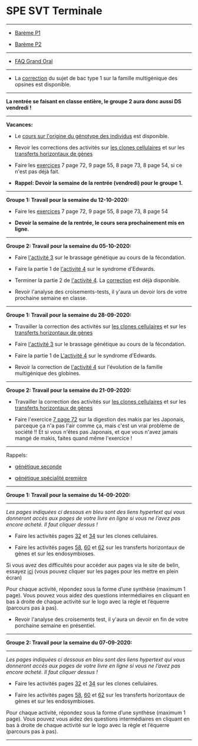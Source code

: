 # SPE SVT Terminale

_____

- [Barème P1](https://ipfs.io/ipfs/QmWuUhsWgXrL4i77Gt9EvaeEiWSa8StJGmYhR4Xh8RocZC)

- [Barème P2](https://ipfs.io/ipfs/QmevSohhohNWhf2qx2hnAaxBZwQr1kB2EKXgUmY1j9V8xp)


_____

- [FAQ Grand Oral](https://eduscol.education.fr/media/3420/download)



______

- La [correction](https://github.com/YannBouyeron/SPET/blob/master/Génétique%20et%20évolution/Exercices/opsines.md) du sujet de bac type 1 sur la famille multigénique des opsines est disponible.

______


**La rentrée se faisant en classe entière, le groupe 2 aura donc aussi DS vendredi !**

_______

**Vacances:**

- Le [cours sur l'origine du génotype des individus](https://github.com/YannBouyeron/SPET/blob/master/Génétique%20et%20évolution/L’origine%20du%20génotype%20des%20individus.md) est disponible.

- Revoir les corrections des activités sur [les clones cellulaires](https://ipfs.io/ipfs/Qma7CHY6ng4MCH2f4zTo3fYtKu8jwBBEzjCb9fvbZzDkgK) et sur les [transferts horizontaux de gènes](https://ipfs.io/ipfs/QmNgk4YxEg4nFgXRUsxfWDwEL84XwXtR82prwWFH539TAr)

- Faire les [exercices](https://github.com/YannBouyeron/SPET/blob/master/Génétique%20et%20évolution/Exercices/exo.md) 7 page 72, 9 page 55, 8 page 73, 8 page 54, si ce n'est pas déjà fait.

- **Rappel: Devoir la semaine de la rentrée (vendredi) pour le groupe 1.**




_______

**Groupe 1: Travail pour la semaine du 12-10-2020:**

- Faire les [exercices](https://github.com/YannBouyeron/SPET/blob/master/Génétique%20et%20évolution/Exercices/exo.md) 7 page 72, 9 page 55, 8 page 73, 8 page 54

- **Devoir la semaine de la rentrée, le cours sera prochainement mis en ligne.**

______

**Groupe 2: Travail pour la semaine du 05-10-2020:**


- Faire [l'activité 3](https://github.com/YannBouyeron/SPET/blob/master/Génétique%20et%20évolution/T1-A3.md) sur le brassage génétique au cours de la fécondation.

- Faire la partie 1 de [l'activité 4](https://github.com/YannBouyeron/SPET/blob/master/Génétique%20et%20évolution/T1-A4.md) sur le syndrome d'Edwards.

- Terminer la partie 2 de [l'activité 4](https://github.com/YannBouyeron/SPET/blob/master/Génétique%20et%20évolution/T1-A4.md). La [correction](https://github.com/YannBouyeron/SPET/blob/master/Génétique%20et%20évolution/T1-A4-correction.md) est déjà disponible.

- Revoir l'analyse des croisements-tests, il y'aura un devoir lors de votre prochaine semaine en classe.


______

**Groupe 1: Travail pour la semaine du 28-09-2020:**

- Travailler la correction des activités sur [les clones cellulaires](https://ipfs.io/ipfs/Qma7CHY6ng4MCH2f4zTo3fYtKu8jwBBEzjCb9fvbZzDkgK) et sur les [transferts horizontaux de gènes](https://ipfs.io/ipfs/QmNgk4YxEg4nFgXRUsxfWDwEL84XwXtR82prwWFH539TAr)

- Faire [l'activité 3](https://github.com/YannBouyeron/SPET/blob/master/Génétique%20et%20évolution/T1-A3.md) sur le brassage génétique au cours de la fécondation.

- Faire la partie 1 de [L'activité 4](https://github.com/YannBouyeron/SPET/blob/master/Génétique%20et%20évolution/T1-A4.md) sur le syndrome d'Edwards.

- Revoir la correction de [l'activité 4](https://github.com/YannBouyeron/SPET/blob/master/Génétique%20et%20évolution/T1-A4-correction.md) sur l'évolution de la famille multigénique des globines.

_______


**Groupe 2: Travail pour la semaine du 21-09-2020:**

- Travailler la correction des activités sur [les clones cellulaires](https://ipfs.io/ipfs/Qma7CHY6ng4MCH2f4zTo3fYtKu8jwBBEzjCb9fvbZzDkgK) et sur les [transferts horizontaux de gènes](https://ipfs.io/ipfs/QmNgk4YxEg4nFgXRUsxfWDwEL84XwXtR82prwWFH539TAr)

- Faire l'exercice [7 page 72](https://ipfs.io/ipfs/QmYPJsmQukjPvxCxYsU1j73RYRin1LaYEQbToBru5V45F5) sur la digestion des makis par les Japonais, parceque ça n'a pas l'air comme ça, mais c'est un vrai problème de société !! Et si vous n'êtes pas Japonais, et que vous n'avez jamais mangé de makis, faites quand même l'exercice !


_________

Rappels:

- [génétique seconde](https://github.com/YannBouyeron/SVT1S/blob/master/Transmission%2C%20variation%20et%20expression%20du%20patrimoine%20génétique/rappels.md)

- [génétique spécialité première](https://github.com/YannBouyeron/SVT1S/blob/master/Transmission%2C%20variation%20et%20expression%20du%20patrimoine%20génétique/Cours.md)

__________



**Groupe 1: Travail pour la semaine du 14-09-2020:**

___________

*Les pages indiquées ci dessous en bleu sont des liens hypertext qui vous donneront accès aux pages de votre livre en ligne si vous ne l’avez pas encore acheté. Il faut cliquer dessus !*

- Faire les activités pages [32](https://www.libmanuels.fr/demo/9791035813789/32/?version=1&title=SVT%20tle%20-%20éd.%202020&editor=Belin) et [34](https://www.libmanuels.fr/demo/9791035813789/34/?version=1&title=SVT%20tle%20-%20éd.%202020&editor=Belin) sur les clones cellulaires.

- Faire les activités pages [58](https://www.libmanuels.fr/demo/9791035813789/58/?version=1&title=SVT%20tle%20-%20éd.%202020&editor=Belin), [60](https://www.libmanuels.fr/demo/9791035813789/60/?version=1&title=SVT%20tle%20-%20éd.%202020&editor=Belin) et [62](https://www.libmanuels.fr/demo/9791035813789/62/?version=1&title=SVT%20tle%20-%20éd.%202020&editor=Belin) sur les transferts horizontaux de gènes et sur les endosymbioses.

Si vous avez des difficultés pour accéder aux pages via le site de belin, essayez [ici](https://ipfs.io/ipfs/QmeQ7HVfA2bWGnXKuLunu1m5WnDy3VBxKz48c8whuEcNFG) (vous pouvez cliquer sur les pages pour les mettre en plein écran)

Pour chaque activité, répondez sous la forme d’une synthèse (maximum 1 page). Vous pouvez vous aidez des questions intermédiaires en cliquant en bas à droite de chaque activité sur le logo avec la règle et l’équerre (parcours pas à pas).

- Revoir l'analyse des croisements test, il y'aura un devoir en fin de votre porchaine semaine en présentiel.


________


**Groupe 2: Travail pour la semaine du 07-09-2020:**

___________

*Les pages indiquées ci dessous en bleu sont des liens hypertext qui vous donneront accès aux pages de votre livre en ligne si vous ne l’avez pas encore acheté. Il faut cliquer dessus !*

- Faire les activités pages [32](https://www.libmanuels.fr/demo/9791035813789/32/?version=1&title=SVT%20tle%20-%20éd.%202020&editor=Belin) et [34](https://www.libmanuels.fr/demo/9791035813789/34/?version=1&title=SVT%20tle%20-%20éd.%202020&editor=Belin) sur les clones cellulaires.

- Faire les activités pages [58](https://www.libmanuels.fr/demo/9791035813789/58/?version=1&title=SVT%20tle%20-%20éd.%202020&editor=Belin), [60](https://www.libmanuels.fr/demo/9791035813789/60/?version=1&title=SVT%20tle%20-%20éd.%202020&editor=Belin) et [62](https://www.libmanuels.fr/demo/9791035813789/62/?version=1&title=SVT%20tle%20-%20éd.%202020&editor=Belin) sur les transferts horizontaux de gènes et sur les endosymbioses.

Pour chaque activité, répondez sous la forme d’une synthèse (maximum 1 page). Vous pouvez vous aidez des questions intermédiaires en cliquant en bas à droite de chaque activité sur le logo avec la règle et l’équerre (parcours pas à pas).

________
